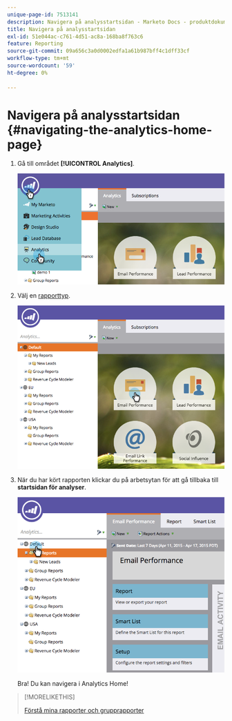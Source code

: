 ```yaml
---
unique-page-id: 7513141
description: Navigera på analysstartsidan - Marketo Docs - produktdokumentation
title: Navigera på analysstartsidan
exl-id: 51e044ac-c761-4d51-ac8a-168ba8f763c6
feature: Reporting
source-git-commit: 09a656c3a0d0002edfa1a61b987bff4c1dff33cf
workflow-type: tm+mt
source-wordcount: '59'
ht-degree: 0%

---
```


# Navigera på analysstartsidan {#navigating-the-analytics-home-page}

1. Gå till området **[!UICONTROL Analytics]**.

   ![](assets/image2015-4-27-8-3a38-3a10.png)

1. Välj en [rapporttyp](/help/marketo/product-docs/reporting/basic-reporting/report-types/report-type-overview.md).

   ![](assets/image2015-4-27-8-3a38-3a22.png)

1. När du har kört rapporten klickar du på arbetsytan för att gå tillbaka till **startsidan för analyser**.

   ![](assets/image2015-4-27-8-3a38-3a34.png)

   Bra! Du kan navigera i Analytics Home!

>[!MORELIKETHIS]
>
>[Förstå mina rapporter och grupprapporter](/help/marketo/product-docs/reporting/basic-reporting/creating-reports/understanding-my-reports-and-group-reports.md)

